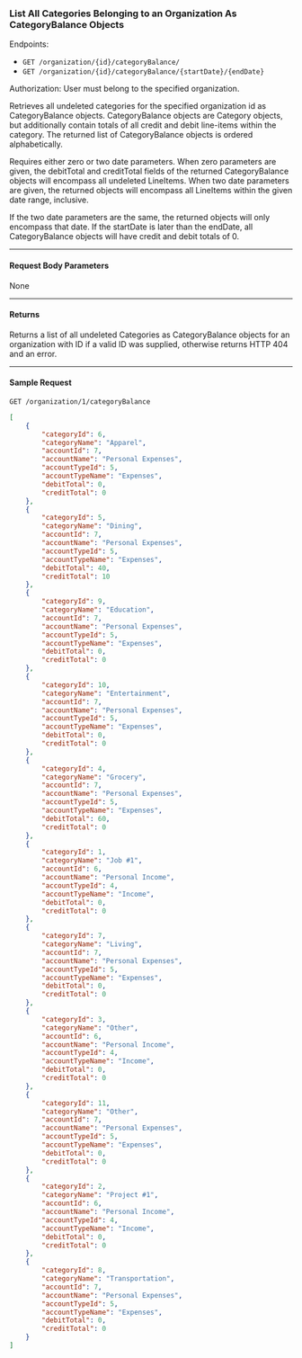 ### List All Categories Belonging to an Organization As CategoryBalance Objects
Endpoints:
- `GET /organization/{id}/categoryBalance/`
- `GET /organization/{id}/categoryBalance/{startDate}/{endDate}`

Authorization: User must belong to the specified organization.

Retrieves all undeleted categories for the specified organization id as CategoryBalance objects. CategoryBalance objects are Category objects, but additionally contain totals of all credit and debit line-items within the category. The returned list of CategoryBalance objects is ordered alphabetically.

Requires either zero or two date parameters. When zero parameters are given, the debitTotal and creditTotal fields of the returned CategoryBalance objects will encompass all undeleted LineItems. When two date parameters are given, the returned objects will encompass all LineItems within the given date range, inclusive.

If the two date parameters are the same, the returned objects will only encompass that date. If the startDate is later than the endDate, all CategoryBalance objects will have credit and debit totals of 0.
___

#### Request Body Parameters
None
___
#### Returns
Returns a list of all undeleted Categories as CategoryBalance objects for an organization with ID if a valid ID was supplied, otherwise returns HTTP 404 and an error.

___

#### Sample Request
`GET /organization/1/categoryBalance`
<br/>


```json
[
    {
        "categoryId": 6,
        "categoryName": "Apparel",
        "accountId": 7,
        "accountName": "Personal Expenses",
        "accountTypeId": 5,
        "accountTypeName": "Expenses",
        "debitTotal": 0,
        "creditTotal": 0
    },
    {
        "categoryId": 5,
        "categoryName": "Dining",
        "accountId": 7,
        "accountName": "Personal Expenses",
        "accountTypeId": 5,
        "accountTypeName": "Expenses",
        "debitTotal": 40,
        "creditTotal": 10
    },
    {
        "categoryId": 9,
        "categoryName": "Education",
        "accountId": 7,
        "accountName": "Personal Expenses",
        "accountTypeId": 5,
        "accountTypeName": "Expenses",
        "debitTotal": 0,
        "creditTotal": 0
    },
    {
        "categoryId": 10,
        "categoryName": "Entertainment",
        "accountId": 7,
        "accountName": "Personal Expenses",
        "accountTypeId": 5,
        "accountTypeName": "Expenses",
        "debitTotal": 0,
        "creditTotal": 0
    },
    {
        "categoryId": 4,
        "categoryName": "Grocery",
        "accountId": 7,
        "accountName": "Personal Expenses",
        "accountTypeId": 5,
        "accountTypeName": "Expenses",
        "debitTotal": 60,
        "creditTotal": 0
    },
    {
        "categoryId": 1,
        "categoryName": "Job #1",
        "accountId": 6,
        "accountName": "Personal Income",
        "accountTypeId": 4,
        "accountTypeName": "Income",
        "debitTotal": 0,
        "creditTotal": 0
    },
    {
        "categoryId": 7,
        "categoryName": "Living",
        "accountId": 7,
        "accountName": "Personal Expenses",
        "accountTypeId": 5,
        "accountTypeName": "Expenses",
        "debitTotal": 0,
        "creditTotal": 0
    },
    {
        "categoryId": 3,
        "categoryName": "Other",
        "accountId": 6,
        "accountName": "Personal Income",
        "accountTypeId": 4,
        "accountTypeName": "Income",
        "debitTotal": 0,
        "creditTotal": 0
    },
    {
        "categoryId": 11,
        "categoryName": "Other",
        "accountId": 7,
        "accountName": "Personal Expenses",
        "accountTypeId": 5,
        "accountTypeName": "Expenses",
        "debitTotal": 0,
        "creditTotal": 0
    },
    {
        "categoryId": 2,
        "categoryName": "Project #1",
        "accountId": 6,
        "accountName": "Personal Income",
        "accountTypeId": 4,
        "accountTypeName": "Income",
        "debitTotal": 0,
        "creditTotal": 0
    },
    {
        "categoryId": 8,
        "categoryName": "Transportation",
        "accountId": 7,
        "accountName": "Personal Expenses",
        "accountTypeId": 5,
        "accountTypeName": "Expenses",
        "debitTotal": 0,
        "creditTotal": 0
    }
]
```